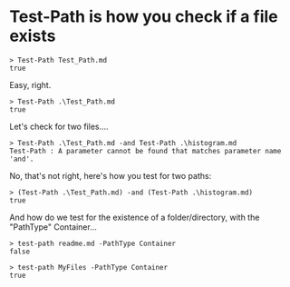 ﻿# Test-Path is how you check if a file exists

    > Test-Path Test_Path.md
    true

Easy, right.

    > Test-Path .\Test_Path.md
    true

Let's check for two files....

    > Test-Path .\Test_Path.md -and Test-Path .\histogram.md
    Test-Path : A parameter cannot be found that matches parameter name 'and'.

No, that's not right, here's how you test for two paths:

    > (Test-Path .\Test_Path.md) -and (Test-Path .\histogram.md)
    true

And how do we test for the existence of a folder/directory, with the "PathType" Container...

    > test-path readme.md -PathType Container
    false

    > test-path MyFiles -PathType Container
    true
